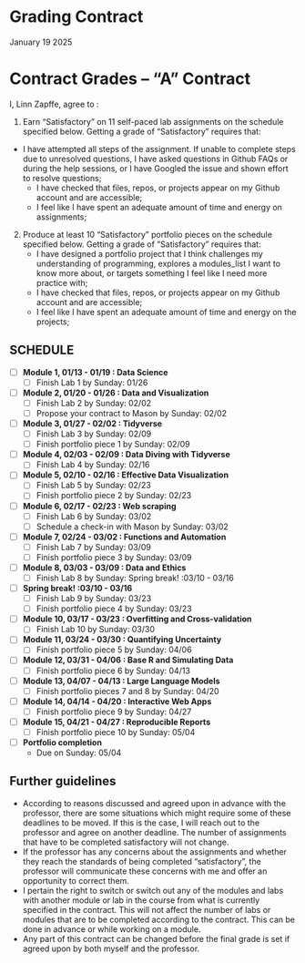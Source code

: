 Grading Contract
================
January 19 2025

<!-- This contract is adapted from Annie Somerville's contract https://github.com/anniehsom -->

# Contract Grades – “A” Contract

I, Linn Zapffe, agree to :

1)  Earn “Satisfactory” on 11 self-paced lab assignments on the schedule
    specified below. Getting a grade of “Satisfactory” requires that:

- I have attempted all steps of the assignment. If unable to complete
  steps due to unresolved questions, I have asked questions in Github
  FAQs or during the help sessions, or I have Googled the issue and
  shown effort to resolve questions;
  - I have checked that files, repos, or projects appear on my Github
    account and are accessible;
  - I feel like I have spent an adequate amount of time and energy on
    assignments;

2)  Produce at least 10 “Satisfactory” portfolio pieces on the schedule
    specified below. Getting a grade of “Satisfactory” requires that:
    - I have designed a portfolio project that I think challenges my
      understanding of programming, explores a modules_list I want to
      know more about, or targets something I feel like I need more
      practice with;
    - I have checked that files, repos, or projects appear on my Github
      account and are accessible;
    - I feel like I have spent an adequate amount of time and energy on
      the projects;

## SCHEDULE

- [ ] **Module 1, 01/13 - 01/19 : Data Science**
  - [ ] Finish Lab 1 by Sunday: 01/26
- [ ] **Module 2, 01/20 - 01/26 : Data and Visualization**
  - [ ] Finish Lab 2 by Sunday: 02/02
  - [ ] Propose your contract to Mason by Sunday: 02/02
- [ ] **Module 3, 01/27 - 02/02 : Tidyverse**
  - [ ] Finish Lab 3 by Sunday: 02/09
  - [ ] Finish portfolio piece 1 by Sunday: 02/09
- [ ] **Module 4, 02/03 - 02/09 : Data Diving with Tidyverse**
  - [ ] Finish Lab 4 by Sunday: 02/16
- [ ] **Module 5, 02/10 - 02/16 : Effective Data Visualization**
  - [ ] Finish Lab 5 by Sunday: 02/23
  - [ ] Finish portfolio piece 2 by Sunday: 02/23
- [ ] **Module 6, 02/17 - 02/23 : Web scraping**
  - [ ] Finish Lab 6 by Sunday: 03/02
  - [ ] Schedule a check-in with Mason by Sunday: 03/02
- [ ] **Module 7, 02/24 - 03/02 : Functions and Automation**
  - [ ] Finish Lab 7 by Sunday: 03/09
  - [ ] Finish portfolio piece 3 by Sunday: 03/09
- [ ] **Module 8, 03/03 - 03/09 : Data and Ethics**
  - [ ] Finish Lab 8 by Sunday: Spring break! :03/10 - 03/16
- [ ] **Spring break! :03/10 - 03/16**
  - [ ] Finish Lab 9 by Sunday: 03/23
  - [ ] Finish portfolio piece 4 by Sunday: 03/23
- [ ] **Module 10, 03/17 - 03/23 : Overfitting and Cross-validation**
  - [ ] Finish Lab 10 by Sunday: 03/30
- [ ] **Module 11, 03/24 - 03/30 : Quantifying Uncertainty**
  - [ ] Finish portfolio piece 5 by Sunday: 04/06
- [ ] **Module 12, 03/31 - 04/06 : Base R and Simulating Data**
  - [ ] Finish portfolio piece 6 by Sunday: 04/13
- [ ] **Module 13, 04/07 - 04/13 : Large Language Models**
  - [ ] Finish portfolio pieces 7 and 8 by Sunday: 04/20
- [ ] **Module 14, 04/14 - 04/20 : Interactive Web Apps**
  - [ ] Finish portfolio piece 9 by Sunday: 04/27
- [ ] **Module 15, 04/21 - 04/27 : Reproducible Reports**
  - [ ] Finish portfolio piece 10 by Sunday: 05/04
- [ ] **Portfolio completion**
  - Due on Sunday: 05/04

## Further guidelines

- According to reasons discussed and agreed upon in advance with the
  professor, there are some situations which might require some of these
  deadlines to be moved. If this is the case, I will reach out to the
  professor and agree on another deadline. The number of assignments
  that have to be completed satisfactory will not change.
- If the professor has any concerns about the assignments and whether
  they reach the standards of being completed “satisfactory”, the
  professor will communicate these concerns with me and offer an
  opportunity to correct them.
- I pertain the right to switch or switch out any of the modules and
  labs with another module or lab in the course from what is currently
  specified in the contract. This will not affect the number of labs or
  modules that are to be completed according to the contract. This can
  be done in advance or while working on a module.
- Any part of this contract can be changed before the final grade is set
  if agreed upon by both myself and the professor.
